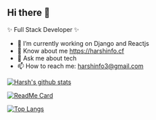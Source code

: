 ## Hi there 👋

✨ Full Stack Developer ✨

- 🔭 I’m currently working on Django and Reactjs
- 🌱 Know about me https://harshinfo.cf
- 💬 Ask me about tech
- 📫 How to reach me: harshinfo3@gmail.com


[![Harsh's github stats](https://github-readme-stats.vercel.app/api?username=iamharshkumar&count_private=true&show_icons=true&theme=radical)](https://github.com/iamharshkumar/github-readme-stats)


[![ReadMe Card](https://github-readme-stats.vercel.app/api/pin/?username=iamharshkumar&repo=django-react-photodiary&theme=dark)](https://github.com/iamharshkumar/github-readme-stats)


[![Top Langs](https://github-readme-stats.vercel.app/api/top-langs/?username=iamharshkumar&layout=compact&theme=radical)](https://github.com/iamharshkumar/github-readme-stats)
